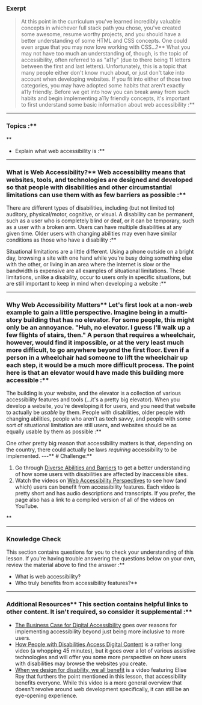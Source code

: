 ### Exerpt
>At this point in the curriculum you've learned incredibly valuable concepts in whichever full stack path you chose, you've created some awesome, resume worthy projects, and you should have a better understanding of some HTML and CSS concepts. One could even argue that you may now love working with CSS...?** What you may not have too much an understanding of, though, is the topic of accessibility, often referred to as "a11y" (due to there being 11 letters between the first and last letters). Unfortunately, this is a topic that many people either don't know much about, or just don't take into account when developing websites. If you fit into either of those two categories, you may have adopted some habits that aren't exactly a11y friendly. Before we get into how you can break away from such habits and begin implementing a11y friendly concepts, it's important to first understand some basic information about web accessibility :**



---


### Topics :**
 ** 
* Explain what web accessibility is :**



---


### What is Web Accessibility?** Web accessibility means that websites, tools, and technologies are designed and developed so that people with disabilities and other circumstantial limitations can use them with as few barriers as possible :**

There are different types of disabilities, including (but not limited to) auditory, physical/motor, cognitive, or visual. A disability can be permanent, such as a user who is completely blind or deaf, or it can be temporary, such as a user with a broken arm. Users can have multiple disabilities at any given time. Older users with changing abilities may even have similar conditions as those who have a disability :**

Situational limitations are a little different. Using a phone outside on a bright day, browsing a site with one hand while you're busy doing something else with the other, or living in an area where the internet is slow or the bandwidth is expensive are all examples of situational limitations. These limitations, unlike a disability, occur to users only in specific situations, but are still important to keep in mind when developing a website :**



---


### Why Web Accessibility Matters** Let's first look at a non-web example to gain a little perspective. Imagine being in a multi-story building that has no elevator. For some people, this might only be an annoyance. "Huh, no elevator. I guess I'll walk up a few flights of stairs, then." A person that requires a wheelchair, however, would find it impossible, or at the very least much more difficult, to go anywhere beyond the first floor. Even if a person in a wheelchair had someone to lift the wheelchair up each step, it would be a much more difficult process. The point here is that an elevator would have made this building more accessible :**

The building is your website, and the elevator is a collection of various accessibility features and tools (...it's a pretty big elevator). When you develop a website, you're developing it for users, and you need that website to actually be *usable* by them. People with disabilities, older people with changing abilities, people who aren't as tech savvy, and people with some sort of situational limitation are still users, and websites should be as equally usable by them as possible :**

One other pretty big reason that accessibility matters is that, depending on the country, there could actually be laws *requiring* accessibility to be implemented.
---** # Challenge:** <div class="lesson-content__panel" markdown="1">
1. Go through [Diverse Abilities and Barriers](https://www.w3.org/WAI/people-use-web/abilities-barriers/) to get a better understanding of how some users with disabilities are affected by inaccessible sites.
2. Watch the videos on [Web Accessibility Perspectives](https://www.w3.org/WAI/perspective-videos/) to see how (and which) users can benefit from accessibility features. Each video is pretty short and has audio descriptions and transcripts. If you prefer, the page also has a link to a compiled version of all of the videos on YouTube.
</div>** 

---


### Knowledge Check
This section contains questions for you to check your understanding of this lesson. If you're having trouble answering the questions below on your own, review the material above to find the answer :**



* What is web accessibility?
* Who truly benefits from accessibility features?** 

---


### Additional Resources** This section contains helpful links to other content. It isn't required, so consider it supplemental :**



* [The Business Case for Digital Accessibility](https://www.w3.org/WAI/business-case/) goes over reasons for implementing accessibility beyond just being more inclusive to more users.
* [How People with Disabilities Access Digital Content](https://www.youtube.com/watch?v=Lu7a5RU5lM0) is a rather long video (a whopping 45 minutes), but it goes over a lot of various assistive technologies and will offer you some more perspective on how users with disabilities may browse the websites you create.
* [When we design for disability, we all benefit](https://www.youtube.com/watch?v=g2m97gPI70I) is a video featuring Elise Roy that furthers the point mentioned in this lesson, that accessibility benefits everyone. While this video is a more general overview that doesn't revolve around web development specifically, it can still be an eye-opening experience.
